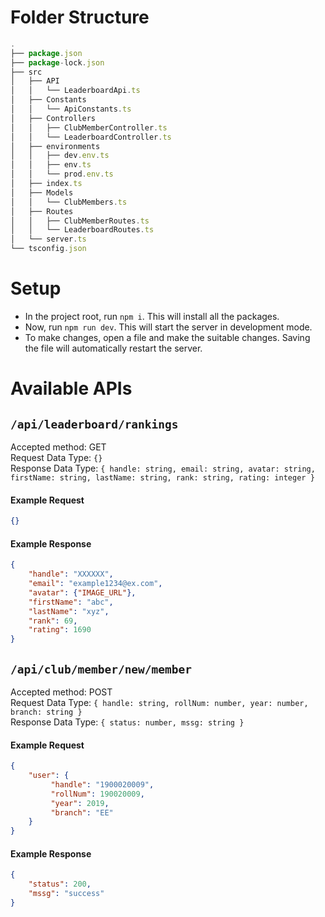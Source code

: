 # Folder Structure
```js
.
├── package.json
├── package-lock.json
├── src
│   ├── API
│   │   └── LeaderboardApi.ts
│   ├── Constants
│   │   └── ApiConstants.ts
│   ├── Controllers
│   │   ├── ClubMemberController.ts
│   │   └── LeaderboardController.ts
│   ├── environments
│   │   ├── dev.env.ts
│   │   ├── env.ts
│   │   └── prod.env.ts
│   ├── index.ts
│   ├── Models
│   │   └── ClubMembers.ts
│   ├── Routes
│   │   ├── ClubMemberRoutes.ts
│   │   └── LeaderboardRoutes.ts
│   └── server.ts
└── tsconfig.json
```

# Setup
- In the project root, run `npm i`. This will install all the packages.
- Now, run `npm run dev`. This will start the server in development mode.
- To make changes, open a file and make the suitable changes. Saving the file will automatically restart the server.

# Available APIs
## `/api/leaderboard/rankings`
Accepted method: GET\
Request Data Type: `{}`\
Response Data Type: ```{
	handle: string,
	email: string,
	avatar: string,
	firstName: string,
	lastName: string,
	rank: string,
	rating: integer
}```

#### Example Request
```json
{}
```

#### Example Response
```json
{
	"handle": "XXXXXX",
	"email": "example1234@ex.com",
	"avatar": {"IMAGE_URL"},
	"firstName": "abc",
	"lastName": "xyz",
	"rank": 69,
	"rating": 1690
}
```

## `/api/club/member/new/member`
Accepted method: POST\
Request Data Type: ```{
	handle: string,
	rollNum: number,
	year: number,
	branch: string
}```\
Response Data Type: `{
	status: number,
	mssg: string
}`

#### Example Request
```json
{
	"user": {
		 "handle": "1900020009",
		 "rollNum": 190020009,
		 "year": 2019,
		 "branch": "EE"
	}
}
```

#### Example Response
```json
{
	"status": 200,
	"mssg": "success"
}
```
